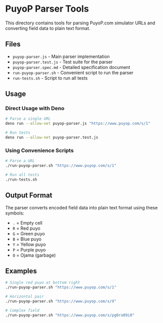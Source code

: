 # PuyoP Parser Tools

This directory contains tools for parsing PuyoP.com simulator URLs and
converting field data to plain text format.

## Files

- `puyop-parser.js` - Main parser implementation
- `puyop-parser.test.js` - Test suite for the parser
- `puyop-parser.spec.md` - Detailed specification document
- `run-puyop-parser.sh` - Convenient script to run the parser
- `run-tests.sh` - Script to run all tests

## Usage

### Direct Usage with Deno

```bash
# Parse a single URL
deno run --allow-net puyop-parser.js "https://www.puyop.com/s/1"

# Run tests
deno run --allow-net puyop-parser.test.js
```

### Using Convenience Scripts

```bash
# Parse a URL
./run-puyop-parser.sh "https://www.puyop.com/s/1"

# Run all tests
./run-tests.sh
```

## Output Format

The parser converts encoded field data into plain text format using these
symbols:

- `.` = Empty cell
- `R` = Red puyo
- `G` = Green puyo
- `B` = Blue puyo
- `Y` = Yellow puyo
- `P` = Purple puyo
- `O` = Ojama (garbage)

## Examples

```bash
# Single red puyo at bottom right
./run-puyop-parser.sh "https://www.puyop.com/s/1"

# Horizontal pair
./run-puyop-parser.sh "https://www.puyop.com/s/9"

# Complex field
./run-puyop-parser.sh "https://www.puyop.com/s/pg0ra09i0"
```
